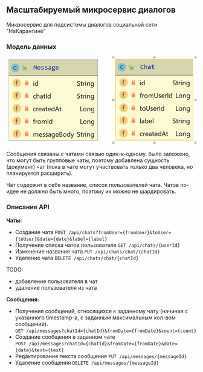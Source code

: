 ## Масштабируемый микросервис диалогов

Микросервис для подсистемы диалогов социальной сети "НаКарантине"

### Модель данных

![Alt text](/sharding/imgs/data_model.png)

Сообщения связаны с чатами связью один-к-одному. 
было заложено, что могут быть групповые чаты, поэтому добавлена сущность (документ) чат
(пока в чате могут участвовать только два человека, но планируется расширить).

Чат содержит в себе название, список пользователей чата. Чатов по-идее не должно быть много,
поэтому их можно не шардировать.

### Описание API

**Чаты:**
- Создание чата
`POST /api/chats?fromUser={fromUser}&toUser={toUser}&date={date}&label={label}`
- Получение списка чатов пользователя
`GET /api/chats/{userId}`
- Изменение названия чата
`PUT /api/chats/chat/{chatId}`
- Удаление чата
`DELETE /api/chats/chat/{chatId}`

TODO:
- добавление пользователя в чат
- удаление пользователя из чата


**Сообщения:**
- Получения сообщений, относящихся к заданному чату 
(начиная с указанного timestamp-a, с заданным максимальным кол-вом сообщений).<br/>
`GET /api/messages?chatId={chatId}&fromDate={fromDate}&count={count}`
- Создание сообщения в заданном чате<br/>
`POST /api/messages?chatId={chatId}&fromDate={fromDate}&date={date}&text={text}`
- Редактирование текста сообщения
`PUT /api/messages/{messageId}`
- Удаление сообщения
`DELETE /api/messages/{messageId}`
